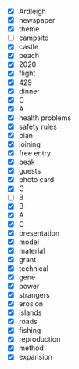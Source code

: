 - [x] Ardleigh
- [x] newspaper
- [x] theme
- [ ] campsite
- [x] castle
- [x] beach
- [x] 2020
- [x] flight
- [x] 429
- [x] dinner
- [x] C
- [x] A
- [x] health problems
- [x] safety rules
- [x] plan
- [x] joining
- [x] free entry
- [x] peak
- [x] guests
- [x] photo card
- [x] C
- [ ] B
- [x] B
- [x] A
- [x] C
- [x] presentation
- [x] model
- [x] material
- [x] grant
- [x] technical
- [x] gene
- [x] power
- [x] strangers
- [x] erosion
- [x] islands
- [x] roads
- [x] fishing
- [x] reproduction
- [x] method
- [x] expansion